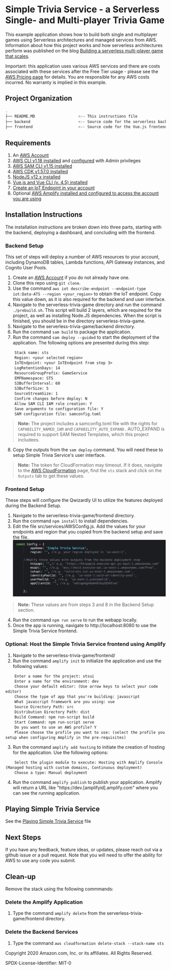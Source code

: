 # Simple Trivia Service - a Serverless Single- and Multi-player Trivia Game 

This example application shows how to build both single and multiplayer games using Serverless architectures and managed services from AWS.  Information about how this project works and how serverless architectures perform was published on the blog [Building a serverless multi-player game that scales](https://aws.amazon.com/blogs/compute/building-a-serverless-multiplayer-game-that-scales/).

Important: this application uses various AWS services and there are costs associated with these services after the Free Tier usage - please see the [AWS Pricing page](https://aws.amazon.com/pricing/) for details. You are responsible for any AWS costs incurred. No warranty is implied in this example.

## Project Organization

```bash
.
├── README.MD                   <-- This instructions file
├── backend                     <-- Source code for the serverless backend
├── frontend                    <-- Source code for the Vue.js frontend
```

## Requirements

1. An [AWS Account](https://portal.aws.amazon.com/gp/aws/developer/registration/index.html)
2. [AWS CLI v1.18 installed](https://docs.aws.amazon.com/cli/latest/userguide/cli-chap-install.html) and [configured](https://docs.aws.amazon.com/cli/latest/userguide/cli-chap-configure.html) with Admin privileges
3. [AWS SAM CLI v1.15 installed](https://docs.aws.amazon.com/serverless-application-model/latest/developerguide/serverless-sam-cli-install.html)
4. [AWS CDK v1.57.0 installed](https://docs.aws.amazon.com/cdk/latest/guide/getting_started.html#getting_started_install)
5. [NodeJS v12.x installed](https://nodejs.org/en/download/package-manager/)
6. [Vue.js and Vue CLI (v. 4.5) installed](https://vuejs.org/v2/guide/installation.html)
7. [Create an IoT Endpoint in your account](https://docs.aws.amazon.com/iot/latest/developerguide/setting-up.html#iot-console-signin)
8. Optional [AWS Amplify installed and configured to access the account you are using](https://docs.amplify.aws/cli/start/install)

## Installation Instructions

The installation instructions are broken down into three parts, starting with the backend, deploying a dashboard, and concluding with the frontend.

### Backend Setup

This set of steps will deploy a number of AWS resources to your account, including DynamoDB tables, Lambda functions, API Gateway instances, and Cognito User Pools.

1. Create an [AWS Account](https://portal.aws.amazon.com/gp/aws/developer/registration/index.html) if you do not already have one.
2. Clone this repo using `git clone`.
3. Use the command `aws iot describe-endpoint --endpoint-type iot:Data-ATS --region <your_region>` to obtain the IoT endpoint.  Copy this value down, as it is also required for the backend and user interface.
4. Navigate to the serverless-trivia-game directory and run the command `./prebuild.sh`.  This script will build 2 layers, which are required for the project, as well as installing Node.JS dependencies.  When the script is finished, you should be in the directory serverless-trivia-game.
5. Navigate to the serverless-trivia-game/backend directory.
6. Run the command `sam build` to package the application.
7. Run the command `sam deploy --guided` to start the deployment of the application.  The following options are presented during this step:
```
    Stack name: sts
    Region: <your selected region>
    IoTEndpoint: <your IoTEndpoint from step 3>
    LogRetentionDays: 14
    ResourceGroupPrefix: GameService
    EMFNamespace: STS
    S3BufferInterval: 60
    S3BufferSize: 5
    SourceStreamSize: 1
    Confirm changes before deploy: N
    Allow SAM CLI IAM role creation: Y
    Save arguments to configuration file: Y
    SAM configuration file: samconfig.toml
```
> **Note:** The project includes a samconfig.toml file with the rights for `CAPABILITY_NAMED_IAM` and `CAPABILITY_AUTO_EXPAND.`  AUTO_EXPAND is required to support SAM Nested Templates, which this project includees.
8. Copy the outputs from the `sam deploy` command.  You will need these to setup Simple Trivia Service's user interface.
> **Note:** The token for CloudFormation may timeout. If it does, navigate to the [AWS CloudFormation](https://console.aws.amazon.com/cloudformation/home) page, find the `sts` stack and click on the `Outputs` tab to get these values. 


### Frontend Setup

These steps will configure the Qwizardly UI to utilize the features deployed during the Backend Setup.

1. Navigate to the serverless-trivia-game/frontend directory.
2. Run the command `npm install` to install dependencies.
3. Edit the file src/services/AWSConfig.js.  Add the values for your endpoints and region that you copied from the backend setup and save the file.
![Image of AWSConfig.js file](images/awsconfig.png)
> **Note:** These values are from steps 3 and 8 in the Backend Setup section.
4. Run the command `npm run serve` to run the webapp locally.
5. Once the app is running, navigate to http://localhost:8080 to use the Simple Trivia Service frontend.

### Optional: Host the Simple Trivia Service frontend using Amplify

1. Navigate to the serverless-trivia-game/frontend/
2. Run the command `amplify init` to initialize the application and use the following values:
```
    Enter a name for the project: stsui
    Enter a name for the environment: dev
    Choose your default editor: (Use arrow keys to select your code editor)
    Choose the type of app that you're building: javascript
    What javascript framework are you using: vue
    Source Directory Path: src
    Distribution Directory Path: dist
    Build Command: npm run-script build
    Start Command: npm run-script serve
    Do you want to use an AWS profile? Y
    Please choose the profile you want to use: (select the profile you setup when configuring Amplify in the pre-requisites)
```
3. Run the command `amplify add hosting` to initiate the creation of hosting for the application.  Use the following options:
```
    Select the plugin module to execute: Hosting with Amplify Console (Managed hosting with custom domains, Continuous deployment)
    Choose a type: Manual deployment 
```
4. Run the command `amplify publish` to publish your application.  Amplify will return a URL like "https://dev.[amplifyid].amplify.com" where you can see the running application.

## Playing Simple Trivia Service

See the [Playing Simple Trivia Service](PLAYING_STS.md) file

## Next Steps

If you have any feedback, feature ideas, or updates, please reach out via a github issue or a pull request.  Note that you will need to offer the ability for AWS to use any code you submit.

## Clean-up

Remove the stack using the following commmands:

### Delete the Amplify Application
1. Type the command `amplify delete` from the serverless-trivia-game/frontend directory.

### Delete the Backend Services
1. Type the command `aws cloudformation delete-stack --stack-name sts`

Copyright 2020 Amazon.com, Inc. or its affiliates. All Rights Reserved.

SPDX-License-Identifier: MIT-0